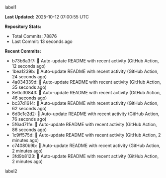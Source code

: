 
label1 
<!-- ACTIVITY_START -->
**Last Updated:** 2025-10-12 07:00:55 UTC

**Repository Stats:**
- Total Commits: 78876
- Last Commit: 13 seconds ago

**Recent Commits:**
- b73b6a3f7: 🤖 Auto-update README with recent activity (GitHub Action, 12 seconds ago)
- 1bea1239b: 🤖 Auto-update README with recent activity (GitHub Action, 24 seconds ago)
- 4a034339d: 🤖 Auto-update README with recent activity (GitHub Action, 35 seconds ago)
- 8e0c30843: 🤖 Auto-update README with recent activity (GitHub Action, 46 seconds ago)
- bc37d1614: 🤖 Auto-update README with recent activity (GitHub Action, 62 seconds ago)
- 6d3c1c2d2: 🤖 Auto-update README with recent activity (GitHub Action, 76 seconds ago)
- 5f6ad71fe: 🤖 Auto-update README with recent activity (GitHub Action, 86 seconds ago)
- 1c9ff575d: 🤖 Auto-update README with recent activity (GitHub Action, 2 minutes ago)
- c74080b9b: 🤖 Auto-update README with recent activity (GitHub Action, 2 minutes ago)
- 3fd9b8123: 🤖 Auto-update README with recent activity (GitHub Action, 2 minutes ago)
<!-- ACTIVITY_END -->

label2
